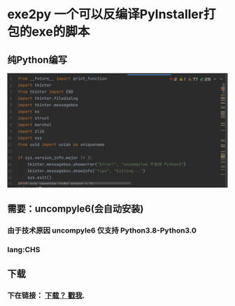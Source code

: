 # **exe2py 一个可以反编译PyInstaller打包的exe的脚本**
## 纯Python编写 
![演示](/../../assets/blog-exe2py-1.png)
## 需要：uncompyle6(会自动安装)
### 由于技术原因 uncompyle6 仅支持 Python3.8-Python3.0
### lang:CHS
## 下载
### 下在链接： [下载？ 戳我](https://yanyige0725.github.io/file/exe2py.py "下载").

